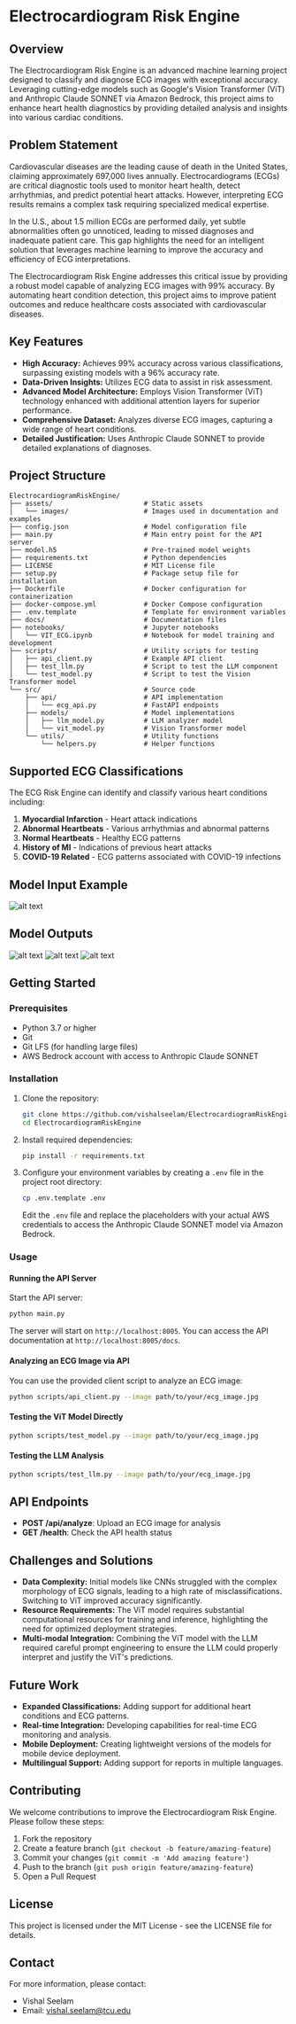 # Electrocardiogram Risk Engine

## Overview

The Electrocardiogram Risk Engine is an advanced machine learning project designed to classify and diagnose ECG images with exceptional accuracy. Leveraging cutting-edge models such as Google's Vision Transformer (ViT) and Anthropic Claude SONNET via Amazon Bedrock, this project aims to enhance heart health diagnostics by providing detailed analysis and insights into various cardiac conditions.

## Problem Statement

Cardiovascular diseases are the leading cause of death in the United States, claiming approximately 697,000 lives annually. Electrocardiograms (ECGs) are critical diagnostic tools used to monitor heart health, detect arrhythmias, and predict potential heart attacks. However, interpreting ECG results remains a complex task requiring specialized medical expertise.

In the U.S., about 1.5 million ECGs are performed daily, yet subtle abnormalities often go unnoticed, leading to missed diagnoses and inadequate patient care. This gap highlights the need for an intelligent solution that leverages machine learning to improve the accuracy and efficiency of ECG interpretations.

The Electrocardiogram Risk Engine addresses this critical issue by providing a robust model capable of analyzing ECG images with 99% accuracy. By automating heart condition detection, this project aims to improve patient outcomes and reduce healthcare costs associated with cardiovascular diseases.

## Key Features

- **High Accuracy:** Achieves 99% accuracy across various classifications, surpassing existing models with a 96% accuracy rate.
- **Data-Driven Insights:** Utilizes ECG data to assist in risk assessment.
- **Advanced Model Architecture:** Employs Vision Transformer (ViT) technology enhanced with additional attention layers for superior performance.
- **Comprehensive Dataset:** Analyzes diverse ECG images, capturing a wide range of heart conditions.
- **Detailed Justification:** Uses Anthropic Claude SONNET to provide detailed explanations of diagnoses.

## Project Structure

```
ElectrocardiogramRiskEngine/
├── assets/                       # Static assets
│   └── images/                   # Images used in documentation and examples
├── config.json                   # Model configuration file
├── main.py                       # Main entry point for the API server
├── model.h5                      # Pre-trained model weights
├── requirements.txt              # Python dependencies
├── LICENSE                       # MIT License file
├── setup.py                      # Package setup file for installation
├── Dockerfile                    # Docker configuration for containerization
├── docker-compose.yml            # Docker Compose configuration
├── .env.template                 # Template for environment variables
├── docs/                         # Documentation files
├── notebooks/                    # Jupyter notebooks
│   └── VIT_ECG.ipynb             # Notebook for model training and development
├── scripts/                      # Utility scripts for testing
│   ├── api_client.py             # Example API client
│   ├── test_llm.py               # Script to test the LLM component
│   └── test_model.py             # Script to test the Vision Transformer model
└── src/                          # Source code
    ├── api/                      # API implementation
    │   └── ecg_api.py            # FastAPI endpoints
    ├── models/                   # Model implementations
    │   ├── llm_model.py          # LLM analyzer model
    │   └── vit_model.py          # Vision Transformer model
    └── utils/                    # Utility functions
        └── helpers.py            # Helper functions
```

## Supported ECG Classifications

The ECG Risk Engine can identify and classify various heart conditions including:

1. **Myocardial Infarction** - Heart attack indications
2. **Abnormal Heartbeats** - Various arrhythmias and abnormal patterns
3. **Normal Heartbeats** - Healthy ECG patterns
4. **History of MI** - Indications of previous heart attacks
5. **COVID-19 Related** - ECG patterns associated with COVID-19 infections

## Model Input Example
![alt text](assets/images/exampleInput.png)

## Model Outputs
![alt text](assets/images/output1.jpeg)
![alt text](assets/images/output2.jpeg)
![alt text](assets/images/output3.jpeg)

## Getting Started

### Prerequisites

- Python 3.7 or higher
- Git
- Git LFS (for handling large files)
- AWS Bedrock account with access to Anthropic Claude SONNET

### Installation

1. Clone the repository:

   ```bash
   git clone https://github.com/vishalseelam/ElectrocardiogramRiskEngine.git
   cd ElectrocardiogramRiskEngine
   ```

2. Install required dependencies:

   ```bash
   pip install -r requirements.txt
   ```

3. Configure your environment variables by creating a `.env` file in the project root directory:

   ```bash
   cp .env.template .env
   ```

   Edit the `.env` file and replace the placeholders with your actual AWS credentials to access the Anthropic Claude SONNET model via Amazon Bedrock.

### Usage

#### Running the API Server

Start the API server:

```bash
python main.py
```

The server will start on `http://localhost:8005`. You can access the API documentation at `http://localhost:8005/docs`.

#### Analyzing an ECG Image via API

You can use the provided client script to analyze an ECG image:

```bash
python scripts/api_client.py --image path/to/your/ecg_image.jpg
```

#### Testing the ViT Model Directly

```bash
python scripts/test_model.py --image path/to/your/ecg_image.jpg
```

#### Testing the LLM Analysis

```bash
python scripts/test_llm.py --image path/to/your/ecg_image.jpg
```

## API Endpoints

- **POST /api/analyze**: Upload an ECG image for analysis
- **GET /health**: Check the API health status

## Challenges and Solutions

- **Data Complexity:** Initial models like CNNs struggled with the complex morphology of ECG signals, leading to a high rate of misclassifications. Switching to ViT improved accuracy significantly.
- **Resource Requirements:** The ViT model requires substantial computational resources for training and inference, highlighting the need for optimized deployment strategies.
- **Multi-modal Integration:** Combining the ViT model with the LLM required careful prompt engineering to ensure the LLM could properly interpret and justify the ViT's predictions.

## Future Work

- **Expanded Classifications:** Adding support for additional heart conditions and ECG patterns.
- **Real-time Integration:** Developing capabilities for real-time ECG monitoring and analysis.
- **Mobile Deployment:** Creating lightweight versions of the models for mobile device deployment.
- **Multilingual Support:** Adding support for reports in multiple languages.

## Contributing

We welcome contributions to improve the Electrocardiogram Risk Engine. Please follow these steps:

1. Fork the repository
2. Create a feature branch (`git checkout -b feature/amazing-feature`)
3. Commit your changes (`git commit -m 'Add amazing feature'`)
4. Push to the branch (`git push origin feature/amazing-feature`)
5. Open a Pull Request

## License

This project is licensed under the MIT License - see the LICENSE file for details.

## Contact

For more information, please contact:

- Vishal Seelam
- Email: vishal.seelam@tcu.edu



